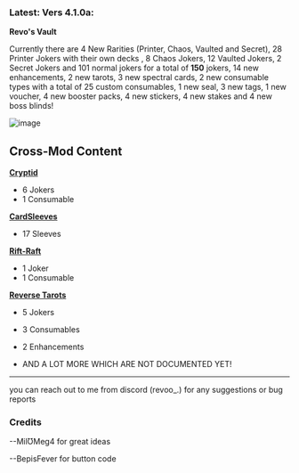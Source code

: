
### Latest: Vers 4.1.0a:

**Revo's Vault**

Currently there are 4 New Rarities (Printer, Chaos, Vaulted and Secret), 28 Printer Jokers with their own decks , 8 Chaos Jokers, 12 Vaulted Jokers, 2 Secret Jokers and 101 normal jokers for a total of **150** jokers, 14 new enhancements, 2 new tarots, 3 new spectral cards, 2 new consumable types with a total of 25 custom consumables, 1 new seal, 3 new tags, 1 new voucher, 4 new booster packs, 4 new stickers, 4 new stakes and 4 new boss blinds!

![image](https://github.com/user-attachments/assets/5077e3f4-81ed-4222-ac30-d8cb8e2cef81)


 **Cross-Mod Content**
--

**[Cryptid](https://github.com/MathIsFun0/Cryptid)**

- 6 Jokers
- 1 Consumable

**[CardSleeves](https://github.com/larswijn/CardSleeves)**

- 17 Sleeves

**[Rift-Raft](https://github.com/vitellaryjr/RiftRaft)**

- 1 Joker
- 1 Consumable

**[Reverse Tarots](https://github.com/SkywardTARDIS/balatro_reverse_tarots)**

- 5 Jokers
- 3 Consumables
- 2 Enhancements

- AND A LOT MORE WHICH ARE NOT DOCUMENTED YET!

------


you can reach out to me from discord (revoo_.) for any suggestions or bug reports


### Credits

--MilƱMeg4 for great ideas

--BepisFever for button code
